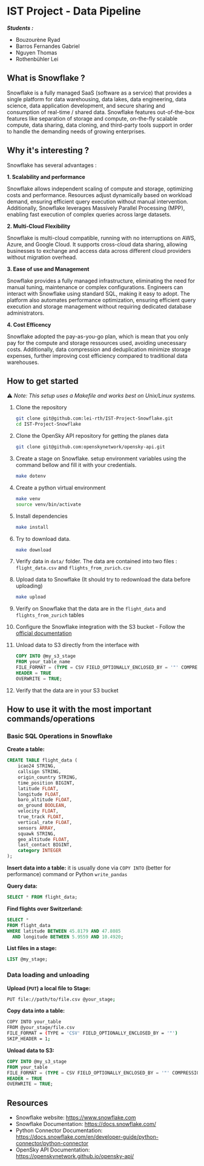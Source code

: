 # IST Project - Data Pipeline 

***Students :***
 - Bouzourène Ryad
 - Barros Fernandes Gabriel
 - Nguyen Thomas
 - Rothenbühler Lei

## What is Snowflake ? 

Snowflake is a fully managed SaaS (software as a service) that provides a single platform for data warehousing, data lakes, data engineering, data science, data application development, and secure sharing and consumption of real-time / shared data. Snowflake features out-of-the-box features like separation of storage and compute, on-the-fly scalable compute, data sharing, data cloning, and third-party tools support in order to handle the demanding needs of growing enterprises.

## Why it's interesting ? 

Snowflake has several advantages :

**1. Scalability and performance**

Snowflake allows independent scaling of compute and storage, optimizing costs and performance. Resources adjust dynamically based on workload demand, ensuring efficient query execution without manual intervention. Additionally, Snowflake leverages Massively Parallel Processing (MPP), enabling fast execution of complex queries across large datasets.

**2. Multi-Cloud Flexibility**

Snowflake is multi-cloud compatible, running with no interruptions on AWS, Azure, and Google Cloud. It supports cross-cloud data sharing, allowing businesses to exchange and access data across different cloud providers without migration overhead.

**3. Ease of use and Management**

Snowflake provides a fully managed infrastructure, eliminating the need for manual tuning, maintenance or complex configurations. Engineers can interact with Snowflake using standard SQL, making it easy to adopt. The platform also automates performance optimization, ensuring efficient query execution and storage management without requiring dedicated database administrators.

**4. Cost Efficency**

Snowflake adopted the pay-as-you-go plan, which is mean that you only pay for the compute and storage ressources used, avoiding unecessary costs. Additionally, data compression and deduplication minimize storage expenses, further improving cost efficiency compared to traditional data warehouses.

## How to get started

⚠️ _Note: This setup uses a Makefile and works best on Unix/Linux systems._

1. Clone the repository
    ```bash
    git clone git@github.com:lei-rth/IST-Project-Snowflake.git
    cd IST-Project-Snowflake
    ```

2. Clone the OpenSky API repository for getting the planes data 
    ```bash
    git clone git@github.com:openskynetwork/opensky-api.git
    ```

3. Create a stage on Snowflake. setup environment variables using the command bellow and fill it with your credentials. 
    ```bash
    make dotenv
    ```

4. Create a python virtual environment
    ```bash
    make venv
    source venv/bin/activate
    ```

5. Install dependencies
    ```bash
    make install
    ```

6. Try to download data. 
    ```bash
    make download
    ```

7. Verify data in `data/` folder. The data are contained into two files : `flight_data.csv` and `flights_from_zurich.csv`

8. Upload data to Snowflake (It should try to redownload the data before uploading)
    ```bash
    make upload
    ```

9. Verify on Snowflake that the data are in the `flight_data` and `flights_from_zurich` tables

10. Configure the Snowflake integration with the S3 bucket - Follow the [official documentation](https://docs.snowflake.com/en/user-guide/data-load-s3-config-storage-integration)

11. Unload data to S3 directly from the interface with
    ```sql
    COPY INTO @my_s3_stage
    FROM your_table_name
    FILE_FORMAT = (TYPE = CSV FIELD_OPTIONALLY_ENCLOSED_BY = '"' COMPRESSION = NONE)
    HEADER = TRUE
    OVERWRITE = TRUE;
    ```
12. Verify that the data are in your S3 bucket

## How to use it with the most important commands/operations

### Basic SQL Operations in Snowflake

**Create a table:**

```sql
CREATE TABLE flight_data (
    icao24 STRING,
    callsign STRING,
    origin_country STRING,
    time_position BIGINT,
    latitude FLOAT,
    longitude FLOAT,
    baro_altitude FLOAT,
    on_ground BOOLEAN,
    velocity FLOAT,
    true_track FLOAT,
    vertical_rate FLOAT,
    sensors ARRAY,
    squawk STRING,
    geo_altitude FLOAT,
    last_contact BIGINT,
    category INTEGER
);
```

**Insert data into a table:** it is usually done via `COPY INTO` (better for performance) command or Python `write_pandas`

**Query data:**

```sql
SELECT * FROM flight_data;
```

**Find flights over Switzerland:**

```sql
SELECT *
FROM flight_data
WHERE latitude BETWEEN 45.8179 AND 47.8085
  AND longitude BETWEEN 5.9559 AND 10.4920;
```

**List files in a stage:**

```sql
LIST @my_stage;
```

### Data loading and unloading

**Upload (`PUT`) a local file to Stage:**

```bash
PUT file://path/to/file.csv @your_stage;
```

**Copy data into a table:**

```bash
COPY INTO your_table
FROM @your_stage/file.csv
FILE_FORMAT = (TYPE = 'CSV' FIELD_OPTIONALLY_ENCLOSED_BY = '"')
SKIP_HEADER = 1;
```

**Unload data to S3:**
```sql
COPY INTO @my_s3_stage
FROM your_table
FILE_FORMAT = (TYPE = CSV FIELD_OPTIONALLY_ENCLOSED_BY = '"' COMPRESSION = NONE)
HEADER = TRUE
OVERWRITE = TRUE;
```


## Resources

- Snowflake website: https://www.snowflake.com
- Snowflake Documentation: https://docs.snowflake.com/
- Python Connector Documentation: https://docs.snowflake.com/en/developer-guide/python-connector/python-connector
- OpenSky API Documentation: https://openskynetwork.github.io/opensky-api/